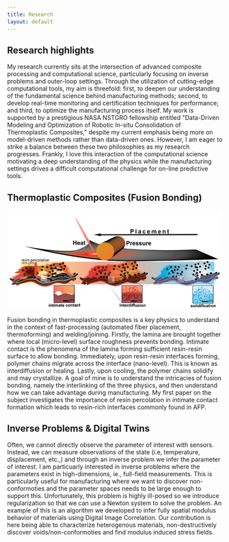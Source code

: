 ```yaml
---
title: Research 
layout: default
---
```


## Research highlights
My research currently sits at the intersection of advanced composite processing and computational science, particularly focusing on inverse problems and outer-loop settings. Through the utilization of cutting-edge computational tools, my aim is threefold: first, to deepen our understanding of the fundamental science behind manufacturing methods; second, to develop real-time monitoring and certification techniques for performance; and third, to optimize the manufacturing process itself. My work is supported by a prestigious NASA NSTGRO fellowship entitled "Data-Driven Modeling and Optimization of Robotic In-situ Consolidation of Thermoplastic Composites," despite my current emphasis being more on model-driven methods rather than data-driven ones. However, I am eager to strike a balance between these two philosophies as my research progresses. Frankly, I love this interaction of the computational science motivating a deep understanding of the physics while the manufacturing settings drives a difficult computational challenge for on-line predictive tools. 

## Thermoplastic Composites (Fusion Bonding)

<img src="images/fiber infiltration v7.1.png" />


Fusion bonding in thermoplastic composites is a key physics to understand in the context of fast-processing (automated fiber placement, thermoforming) and welding/joining. Firstly, the lamina are brought together where local (micro-level) surface roughness prevents bonding. Intimate contact is the phenomena of the lamina forming sufficient resin-resin surface to allow bonding. Immediately, upon resin-resin interfaces forming, polymer chains migrate across the interface (nano-level). This is known as interdiffusion or healing. Lastly, upon cooling, the polymer chains solidify and may crystallize. A goal of mine is to understand the intricacies of fusion bonding, namely the interlinking of the three physics, and then understand how we can take advantage during manufacturing. My first paper on the subject investigates the importance of resin percolation in intimate contact formation which leads to resin-rich interfaces commonly found in AFP. 

## Inverse Problems & Digital Twins 

Often, we cannot directly observe the parameter of interest with sensors. Instead, we can measure observations of the state (i.e, temperature, displacement, etc.,) and through an inverse problem we infer the parameter of interest. I am particuarly interested in inverse problems where the parameters exist in high-dimensions, ie., full-field measurements. This is particularly useful for manufacturing where we want to discover non-conformoties and the parameter spaces needs to be large enough to support this. Unfortunately, this problem is highly ill-posed so we introduce regularization so that we can use a Newton system to solve the problem. An example of this is an algorithm we developed to infer fully spatial modulus behavior of materials using Digital Image Correlation. Our contribution is here being able to characterize heterogenous materials, non-destructively discover voids/non-conformoties and find modulus induced stress fields. 




